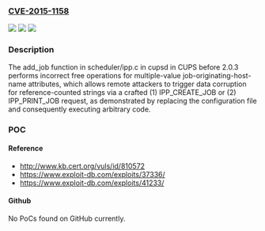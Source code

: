 ### [CVE-2015-1158](https://cve.mitre.org/cgi-bin/cvename.cgi?name=CVE-2015-1158)
![](https://img.shields.io/static/v1?label=Product&message=n%2Fa&color=blue)
![](https://img.shields.io/static/v1?label=Version&message=n%2Fa&color=blue)
![](https://img.shields.io/static/v1?label=Vulnerability&message=n%2Fa&color=brighgreen)

### Description

The add_job function in scheduler/ipp.c in cupsd in CUPS before 2.0.3 performs incorrect free operations for multiple-value job-originating-host-name attributes, which allows remote attackers to trigger data corruption for reference-counted strings via a crafted (1) IPP_CREATE_JOB or (2) IPP_PRINT_JOB request, as demonstrated by replacing the configuration file and consequently executing arbitrary code.

### POC

#### Reference
- http://www.kb.cert.org/vuls/id/810572
- https://www.exploit-db.com/exploits/37336/
- https://www.exploit-db.com/exploits/41233/

#### Github
No PoCs found on GitHub currently.

